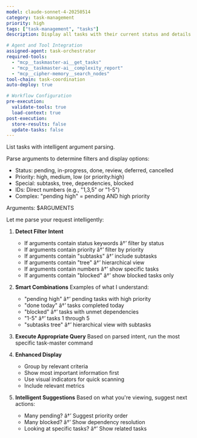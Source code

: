 ```yaml
---
model: claude-sonnet-4-20250514
category: task-management
priority: high
tags: ["task-management", "tasks"]
description: Display all tasks with their current status and details

# Agent and Tool Integration
assigned-agent: task-orchestrator
required-tools:
  - "mcp__taskmaster-ai__get_tasks"
  - "mcp__taskmaster-ai__complexity_report"
  - "mcp__cipher-memory__search_nodes"
tool-chain: task-coordination
auto-deploy: true

# Workflow Configuration
pre-execution:
  validate-tools: true
  load-context: true
post-execution:
  store-results: false
  update-tasks: false
---
```


List tasks with intelligent argument parsing.

Parse arguments to determine filters and display options:
- Status: pending, in-progress, done, review, deferred, cancelled
- Priority: high, medium, low (or priority:high)
- Special: subtasks, tree, dependencies, blocked
- IDs: Direct numbers (e.g., "1,3,5" or "1-5")
- Complex: "pending high" = pending AND high priority

Arguments: $ARGUMENTS

Let me parse your request intelligently:

1. **Detect Filter Intent**
   - If arguments contain status keywords â†’ filter by status
   - If arguments contain priority â†’ filter by priority
   - If arguments contain "subtasks" â†’ include subtasks
   - If arguments contain "tree" â†’ hierarchical view
   - If arguments contain numbers â†’ show specific tasks
   - If arguments contain "blocked" â†’ show blocked tasks only

2. **Smart Combinations**
   Examples of what I understand:
   - "pending high" â†’ pending tasks with high priority
   - "done today" â†’ tasks completed today
   - "blocked" â†’ tasks with unmet dependencies
   - "1-5" â†’ tasks 1 through 5
   - "subtasks tree" â†’ hierarchical view with subtasks

3. **Execute Appropriate Query**
   Based on parsed intent, run the most specific task-master command

4. **Enhanced Display**
   - Group by relevant criteria
   - Show most important information first
   - Use visual indicators for quick scanning
   - Include relevant metrics

5. **Intelligent Suggestions**
   Based on what you're viewing, suggest next actions:
   - Many pending? â†’ Suggest priority order
   - Many blocked? â†’ Show dependency resolution
   - Looking at specific tasks? â†’ Show related tasks


